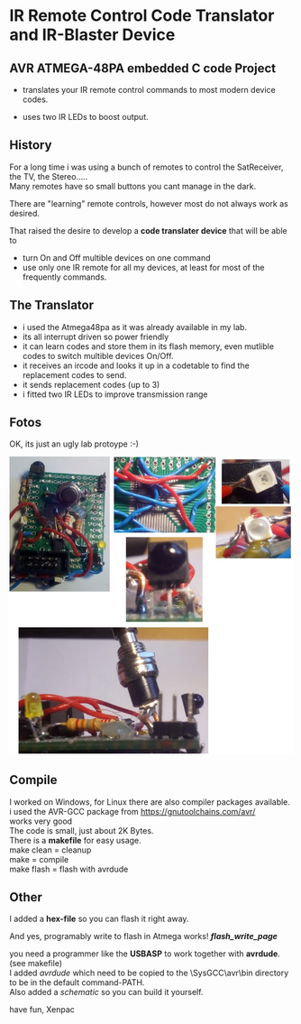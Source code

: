 # IR Remote Control Code Translator and IR-Blaster Device

## AVR ATMEGA-48PA embedded C code Project

- translates your IR remote control commands to most modern device codes.

- uses two IR LEDs to boost output.

## History

For a long time i was using a bunch of remotes to control the SatReceiver, the TV, the Stereo.....  
Many remotes have so small buttons you cant manage in the dark.

There are "learning" remote controls, however most do not always work as desired.

That raised the desire to develop a **code translater device** that will be able to 
- turn On and Off multible devices on one command
- use only one IR remote for all my devices, at least for most of the frequently commands.

## The Translator
- i used the Atmega48pa as it was already available in my lab.
- its all interrupt driven so power friendly
- it can learn codes and store them in its flash memory, even mutlible codes to switch multible devices On/Off.
- it receives an ircode and looks it up in a codetable to find the replacement codes to send.
- it sends replacement codes (up to 3)
- i fitted two IR LEDs to improve transmission range


## Fotos
OK, its just an ugly lab protoype :-)

![IRblaster](IRblaster.jpg)

## Compile
I worked on Windows, for Linux there are also compiler packages available.  
i used the AVR-GCC package from https://gnutoolchains.com/avr/  
works very good  
The code is small, just about 2K Bytes.  
There is a **makefile** for easy usage.   
make clean  =  cleanup   
make  = compile  
make flash = flash with avrdude  

## Other
I added a **hex-file** so you can flash it right away.

And yes, programably write to flash in Atmega works! **_flash_write_page_**  

you need a programmer like the **USBASP** to work together with **avrdude**. (see makefile)  
I added *avrdude* which need to be copied to the \SysGCC\avr\bin directory to be in the default command-PATH.  
Also added a *schematic* so you can build it yourself.  


have fun, Xenpac
